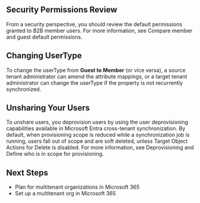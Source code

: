 ## Security Permissions Review

From a security perspective, you should review the default permissions granted to B2B member users. For more information, see Compare member and guest default permissions.

## Changing UserType

To change the userType from **Guest to Member** (or vice versa), a source tenant administrator can amend the attribute mappings, or a target tenant administrator can change the userType if the property is not recurrently synchronized.

## Unsharing Your Users

To unshare users, you deprovision users by using the user deprovisioning capabilities available in Microsoft Entra cross-tenant synchronization. By default, when provisioning scope is reduced while a synchronization job is running, users fall out of scope and are soft deleted, unless Target Object Actions for Delete is disabled. For more information, see Deprovisioning and Define who is in scope for provisioning.

## Next Steps

- Plan for multitenant organizations in Microsoft 365
- Set up a multitenant org in Microsoft 365